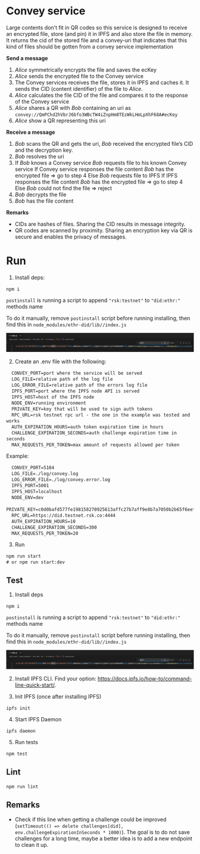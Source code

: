 # Convey service

Large contents don't fit in QR codes so this service is designed to receive an encrypted file, store (and pin) it in IPFS and also store the file in memory. It returns the cid of the stored file and a convey-uri that indicates that this kind of files should be gotten from a convey service implementation


**Send a message**

1. _Alice_ symmetrically encrypts the file and saves the ecKey
2. _Alice_ sends the encrypted file to the Convey service
3. The Convey services receives the file, stores it in IPFS and caches it. It sends the CID (content identifier) of the file to _Alice_.
4. _Alice_ calculates the file CID of the file and compares it to the response of the Convey service
5. _Alice_ shares a QR with _Bob_ containing an uri as `convey://QmPChd2hVbrJ6bfo3WBcTW4iZnpHm8TEzWkLHmLpXhF68A#ecKey`
6. _Alice_ show a QR representing this uri

**Receive a message**

1. _Bob_ scans the QR and gets the uri, _Bob_ received the encrypted file’s CID and the decryption key.
2. _Bob_ resolves the uri
3. If _Bob_ knows a Convey service
    _Bob_ requests file to his known Convey service
    If Convey service responses the file content
      _Bob_ has the encrypted file => go to step 4
    Else 
      _Bob_ requests file to IPFS
      If IPFS responses the file content
        _Bob_ has the encrypted file => go to step 4
      Else
        _Bob_ could not find the file => reject
4. _Bob_ decrypts the file
5. _Bob_ has the file content

**Remarks**
- CIDs are hashes of files. Sharing the CID results in message integrity.
- QR codes are scanned by proximity. Sharing an encryption key via QR is secure and enables the privacy of messages.


# Run

1. Install deps:

  ```
  npm i
  ```

  `postinstall` is running a script to append `"rsk:testnet"` to `"did:ethr:"` methods name

  To do it manually, remove `postinstall` script before running installing, then find this in `node_modules/ethr-did/lib//index.js`

  ![fix](./img/fix.png)

2. Create an .env file with the following:

```
  CONVEY_PORT=port where the service will be served
  LOG_FILE=relative path of the log file
  LOG_ERROR_FILE=relative path of the errors log file
  IPFS_PORT=port where the IPFS node API is served
  IPFS_HOST=host of the IPFS node
  NODE_ENV=running environment
  PRIVATE_KEY=key that will be used to sign auth tokens
  RPC_URL=rsk testnet rpc url - the one in the example was tested and works
  AUTH_EXPIRATION_HOURS=auth token expiration time in hours
  CHALLENGE_EXPIRATION_SECONDS=auth challenge expiration time in seconds
  MAX_REQUESTS_PER_TOKEN=max amount of requests allowed per token
```

Example:
```
  CONVEY_PORT=5104
  LOG_FILE=./log/convey.log
  LOG_ERROR_FILE=./log/convey.error.log
  IPFS_PORT=5001
  IPFS_HOST=localhost
  NODE_ENV=dev
  PRIVATE_KEY=c0d0bafd577fe198158270925613affc27b7aff9e8b7a7050b2b65f6eefd3083
  RPC_URL=https://did.testnet.rsk.co:4444
  AUTH_EXPIRATION_HOURS=10
  CHALLENGE_EXPIRATION_SECONDS=300
  MAX_REQUESTS_PER_TOKEN=20
```

3. Run

  ```
  npm run start
  # or npm run start:dev
  ```

## Test

1. Install deps

  ```
  npm i
  ```

  `postinstall` is running a script to append `"rsk:testnet"` to `"did:ethr:"` methods name

  To do it manually, remove `postinstall` script before running installing, then find this in `node_modules/ethr-did/lib//index.js`

  ![fix](./img/fix.png)

2. Install IPFS CLI. Find your option: https://docs.ipfs.io/how-to/command-line-quick-start/.

3. Init IPFS (once after installing IPFS)

  ```
  ipfs init
  ```

4. Start IPFS Daemon

  ```
  ipfs daemon
  ```

5. Run tests

  ```
  npm test
  ```

## Lint

```
npm run lint
```

## Remarks

- Check if this line when getting a challenge could be improved (`setTimeout(() => delete challenges[did], env.challengeExpirationInSeconds * 1000)`). The goal is to do not save challenges for a long time, maybe a better idea is to add a new endpoint to clean it up.